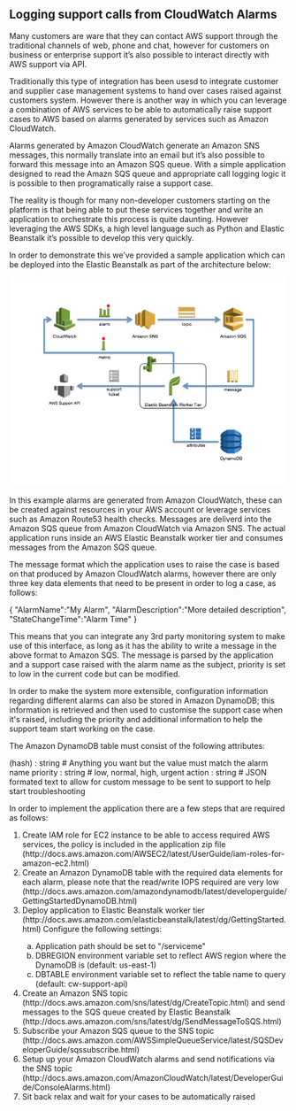<H2>Logging support calls from CloudWatch Alarms</H2>

Many customers are ware that they can contact AWS support through the traditional channels of web, phone and chat, however for customers on business or enterprise support it’s also possible to interact directly with AWS support via API. 

Traditionally this type of integration has been usesd to integrate customer and supplier case management systems to hand over cases raised against customers system. However there is another way in which you can leverage a combination of AWS services to be able to automatically raise support cases to AWS based on alarms generated by services such as Amazon CloudWatch. 

Alarms generated by Amazon CloudWatch generate an Amazon SNS messages, this normally translate into an email but it’s also possible to forward this message into an Amazon SQS queue. With a simple application designed to read the Amazn SQS queue and appropriate call logging logic it is possible to then programatically raise a support case.

The reality is though for many non-developer customers starting on the platform is that being able to put these services together and write an application to orchestrate this process is quite daunting. However leveraging the AWS SDKs, a high level language such as Python and Elastic Beanstalk it’s possible to develop this very quickly. 

In order to demonstrate this we’ve provided a sample application which can be deployed into the Elastic Beanstalk as part of the architecture below:

<IMG SRC="https://github.com/mjs2180/eb-cw-support-api/blob/master/architecture.png">

In this example alarms are generated from Amazon CloudWatch, these can be created against resources in your AWS account or leverage services such as Amazon Route53 health checks. Messages are deliverd into the Amazon SQS queue from Amazon CloudWatch via Amazon SNS. The actual application runs inside an AWS Elastic Beanstalk worker tier and consumes messages from the Amazon SQS queue. 

The message format which the application uses to raise the case is based on that produced by Amazon CloudWatch alarms, however there are only three key data elements that need to be present in order to log a case, as follows:

{
	"AlarmName":"My Alarm",
	"AlarmDescription":"More detailed description",
	"StateChangeTime":"Alarm Time"
}

This means that you can integrate any 3rd party monitoring system to make use of this interface, as long as it has the ability to write a message in the above format to Amazon SQS. The message is parsed by the application and a support case raised with the alarm name as the subject, priority is set to low in the current code but can be modified.

In order to make the system more extensible, configuration information regarding different alarms can also be stored in Amazon DynamoDB; this information is retrieved and then used to customise the support case when it's raised, including the priority and additional information to help the support team start working on the case.

The Amazon DynamoDB table must consist of the following attributes:

(hash)	: string	# Anything you want but the value must match the alarm name
priority	: string	# low, normal, high, urgent
action	: string	# JSON formated text to allow for custom message to be sent to support to help start troubleshooting

In order to implement the application there are a few steps that are required as follows:

<ol>
<li>Create IAM role for EC2 instance to be able to access required AWS services, the policy is included in the application zip file
(http://docs.aws.amazon.com/AWSEC2/latest/UserGuide/iam-roles-for-amazon-ec2.html)</li> 
<li>Create an Amazon DynamoDB table with the required data elements for each alarm, please note that the read/write IOPS required are very low (http://docs.aws.amazon.com/amazondynamodb/latest/developerguide/GettingStartedDynamoDB.html)</li>	
<li>Deploy application to Elastic Beanstalk worker tier (http://docs.aws.amazon.com/elasticbeanstalk/latest/dg/GettingStarted.html)
Configure the following settings:</li>
<ol type="a">
<li>Application path should be set to "/serviceme"</li>
<li>DBREGION environment variable set to reflect AWS region where the DynamoDB is (default: us-east-1)</li>
<li>DBTABLE environment variable set to reflect the table name to query (default: cw-support-api)</li>
</ol>
<li>Create an Amazon SNS topic (http://docs.aws.amazon.com/sns/latest/dg/CreateTopic.html) and send messages to the SQS queue created by Elastic Beanstalk (http://docs.aws.amazon.com/sns/latest/dg/SendMessageToSQS.html)</li>
<li>Subscribe your Amazon SQS queue to the SNS topic (http://docs.aws.amazon.com/AWSSimpleQueueService/latest/SQSDeveloperGuide/sqssubscribe.html)</li>
<li>Setup up your Amazon CloudWatch alarms and send notifications via the SNS topic (http://docs.aws.amazon.com/AmazonCloudWatch/latest/DeveloperGuide/ConsoleAlarms.html)</li>
<li>Sit back relax and wait for your cases to be automatically raised</li>